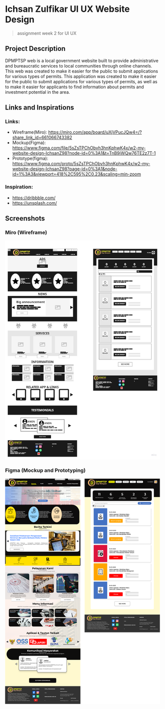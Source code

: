 # Ichsan Zulfikar UI UX Website Design

> assignment week 2 for UI UX


## Project Description

DPMPTSP web is a local government website built to provide administrative and bureaucratic services to local communities through online channels. This web was created to make it easier for the public to submit applications for various types of permits. This application was created to make it easier for the public to submit applications for various types of permits, as well as to make it easier for applicants to find information about permits and investment potential in the area.

## Links and Inspirations

### Links:


- Wireframe(Miro): <https://miro.com/app/board/uXjVPucJQw4=/?share_link_id=661066743382>
- Mockup(Figma): <https://www.figma.com/file/5sZsTPChObvh3hnKphwK4x/w2-my-website-design-IchsanZ98?node-id=0%3A1&t=TnB9iWQw76TE2z7T-1>
- Prototype(figma): <https://www.figma.com/proto/5sZsTPChObvh3hnKphwK4x/w2-my-website-design-IchsanZ98?page-id=0%3A1&node-id=1%3A3&viewport=418%2C595%2C0.23&scaling=min-zoom>

### Inspiration:

- <https://dribbble.com/>
- <https://unsplash.com/>

## Screenshots

### Miro (Wireframe)

![Miro](/assets/WireframeMiro.jpg)

### Figma (Mockup and Prototyping)

![Figma](/assets/MockupFigma.png)
